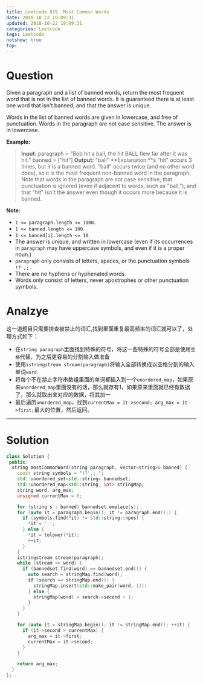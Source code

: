 ```yaml
---
title: Leetcode 819. Most Common Words
date: 2018-10-22 19:09:31
updated: 2018-10-22 19:09:31
categories: Leetcode
tags: Leetcode
notshow: true
top:
---
```


# Question

Given a paragraph and a list of banned words, return the most frequent word that is not in the list of banned words. It is guaranteed there is at least one word that isn't banned, and that the answer is unique.

Words in the list of banned words are given in lowercase, and free of punctuation. Words in the paragraph are not case sensitive. The answer is in lowercase.

**Example:**

> **Input:**
> paragraph = "Bob hit a ball, the hit BALL flew far after it was hit."
> banned = ["hit"]
> **Output:** "ball"
> **Explanation:**s
> "hit" occurs 3 times, but it is a banned word.
> "ball" occurs twice (and no other word does), so it is the most frequent non-banned word in the paragraph. 
Note that words in the paragraph are not case sensitive, that punctuation is ignored (even if adjacent to words, such as "ball,"), and that "hit" isn't the answer even though it occurs more because it is banned.

**Note:**

- `1 <= paragraph.length <= 1000`.
- `1 <= banned.length <= 100`.
- `1 <= banned[i].length <= 10`.
- The answer is unique, and written in lowercase (even if its occurrences in  `paragraph` may have uppercase symbols, and even if it is a proper noun.)
- `paragraph`  only consists of letters, spaces, or the punctuation symbols  `!?',;.`
- There are no hyphens or hyphenated words.
- Words only consist of letters, never apostrophes or other punctuation symbols.

<!--more-->

# Analzye

这一道题目只需要排查被禁止的词汇,找到里面重复最高频率的词汇就可以了，处理方式如下：

- 在`string paragraph`里面找到特殊的符号，将这一些特殊的符号全部是使用`空格`代替，为之后更容易的分割输入做准备
- 使用`istringstream stream(paragraph)`将输入全部转换成以空格分割的输入单词`word`.
- 将每个不在禁止字符串数组里面的单词都插入到一个`unordered_map`，如果原来`unordered_map`里面没有的话，那么就存有1，如果原来里面就已经有数据了，那么就取出来对应的数据，将其加一
- 最后遍历`unordered_map`，找到`currentMax = it->second; arg_max = it->first;`最大的位置，然后返回。

----------

# Solution

```cpp
class Solution {
 public:
  string mostCommonWord(string paragraph, vector<string>& banned) {
    const string symbols = "!?',;.";
    std::unordered_set<std::string> bannedset;
    std::unordered_map<std::string, int> stringMap;
    string word, arg_max;
    unsigned currentMax = 0;

    for (string s : banned) bannedset.emplace(s);
    for (auto it = paragraph.begin(); it != paragraph.end();) {
      if (symbols.find(*it) != std::string::npos) {
        *it = ' ';
      } else {
        *it = tolower(*it);
        ++it;
      }
    }
    istringstream stream(paragraph);
    while (stream >> word) {
      if (bannedset.find(word) == bannedset.end()) {
        auto search = stringMap.find(word);
        if (search == stringMap.end()) {
          stringMap.insert(std::make_pair(word, 1));
        } else {
          stringMap[word] = search->second + 1;
        }
      }
    }

    for (auto it = stringMap.begin(); it != stringMap.end(); ++it) {
      if (it->second > currentMax) {
        arg_max = it->first;
        currentMax = it->second;
      }
    }

    return arg_max;
  }
};

```
